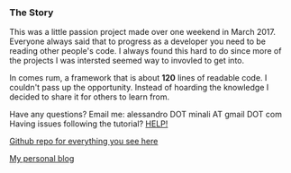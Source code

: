 ### The Story

This was a little passion project made over one weekend in March 2017. Everyone always said that to progress as a developer you need to be reading other people's code. I always found this hard to do since more of the projects I was intersted seemed way to invovled to get into.

In comes rum, a framework that is about **120** lines of readable code. I couldn't pass up the opportunity. Instead of hoarding the knowledge I decided to share it for others to learn from.

Have any questions? Email me: alessandro DOT minali AT gmail DOT com  
Having issues following the tutorial? <a href="/help" target="_blank">HELP!</a>


<a href="https://github.com/AlessandroMinali/rye" target="_blank">Github repo for everything you see here</a>


<a href="//packmule.ca" target="_blank">My personal blog</a>